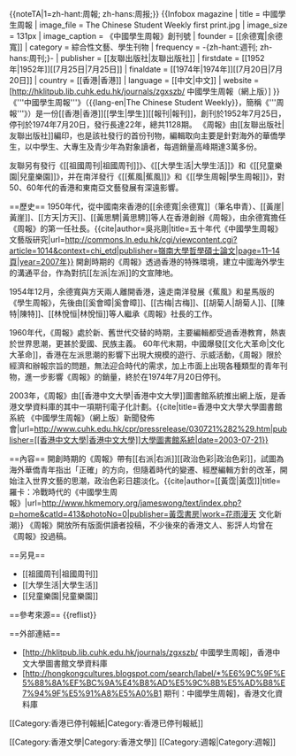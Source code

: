 {{noteTA|1=zh-hant:周報; zh-hans:周报;}}
{{Infobox magazine
| title = 中國學生周報
| image_file = The Chinese Student Weekly first print.jpg
| image_size = 131px
| image_caption = 《中國學生周報》創刊號
| founder = [[余德寬|余德寬]]
| category = 綜合性文藝、學生刊物
| frequency = -{zh-hant:週刊; zh-hans:周刊;}-
| publisher = [[友聯出版社|友聯出版社]]
| firstdate = [[1952年|1952年]][[7月25日|7月25日]]
| finaldate = [[1974年|1974年]][[7月20日|7月20日]]
| country = [[香港|香港]]
| language = [[中文|中文]]
| website = [http://hklitpub.lib.cuhk.edu.hk/journals/zgxszb/ 中國學生周報（網上版）]
}}
《'''中國學生周報'''》（{{lang-en|The Chinese Student Weekly}}，簡稱《'''周報'''》）是一份[[香港|香港]][[學生|學生]][[報刊|報刊]]，創刊於1952年7月25日，停刊於1974年7月20日，發行長達22年，總共1128期。<ref name=cuhk /> 《周報》由[[友聯出版社|友聯出版社]]編印，也是該社發行的首份刊物，編輯取向主要是針對海外的華僑學生，以中學生、大專生及青少年為對象讀者，每週銷量高峰期達3萬多份。

友聯另有發行《[[祖國周刊|祖國周刊]]》、《[[大學生活|大學生活]]》和《[[兒童樂園|兒童樂園]]》，并在南洋發行《[[蕉風|蕉風]]》和《[[學生周報|學生周報]]》，對50、60年代的香港和東南亞文藝發展有深遠影響。

==歷史==
1950年代，從中國南來香港的[[余德寬|余德寬]]（筆名申青）、[[黃崖|黃崖]]、[[方天|方天]]、[[黃思騁|黃思騁]]等人在香港創辦《周報》，由余德寬擔任《周報》的第一任社長。<ref name=wu>{{cite|author=吳兆剛|title=五十年代《中國學生周報》文藝版研究|url=http://commons.ln.edu.hk/cgi/viewcontent.cgi?article=1014&context=chi_etd|publisher=嶺南大學哲學碩士論文|page=11–14頁|year=2007年}}</ref> 開創時期的《周報》透過香港的特殊環境，建立中國海外學生的溝通平台，作為對抗[[左派|左派]]的文宣陣地。

1954年12月，余德寬與方天兩人離開香港，遠走南洋發展《蕉風》和星馬版的《學生周報》，先後由[[奚會暲|奚會暲]]、[[古梅|古梅]]、[[胡菊人|胡菊人]]、[[陳特|陳特]]、[[林悅恒|林悅恒]]等人繼承《周報》社長的工作。<ref name=wu />

1960年代，《周報》處於新、舊世代交替的時期，主要編輯都受過香港教育，熱衷於世界思潮，更甚於愛國、民族主義。<ref name=wu /> 60年代末期，中國爆發[[文化大革命|文化大革命]]，香港在左派思潮的影響下出現大規模的遊行、示威活動，《周報》限於經濟和辦報宗旨的問題，無法迎合時代的需求，加上市面上出現各種類型的青年刊物，進一步影響《周報》的銷量，終於在1974年7月20日停刊。<ref name=wu />

2003年，《周報》由[[香港中文大學|香港中文大學]]圖書館系統推出網上版，是香港文學資料庫的其中一項期刊電子化計劃。<ref name=cuhk>{{cite|title=香港中文大學大學圖書館系統 《中國學生周報》（網上版）新聞發佈會|url=http://www.cuhk.edu.hk/cpr/pressrelease/030721%282%29.htm|publisher=[[香港中文大學|香港中文大學]]大學圖書館系統|date=2003-07-21}}</ref>

==內容==
開創時期的《周報》帶有[[右派|右派]][[政治色彩|政治色彩]]，試圖為海外華僑青年指出「正確」的方向，但隨着時代的變遷、經歷編輯方針的改革，開始注入世界文藝的思潮，政治色彩日趨淡化。<ref name=wu /><ref>{{cite|author=[[黃霑|黃霑]]|title=羅卡：冷戰時代的《中國學生周報》|url=http://www.hkmemory.org/jameswong/text/index.php?p=home&catId=413&photoNo=0|publisher=黃霑書房|work=花雨漫天 文化新潮}}</ref> 《周報》開放所有版面供讀者投稿，不少後來的香港文人、影評人均曾在《周報》投過稿。

==另見==
* [[祖國周刊|祖國周刊]]
* [[大學生活|大學生活]]
* [[兒童樂園|兒童樂園]]

==參考來源==
{{reflist}}

==外部連結==
* [http://hklitpub.lib.cuhk.edu.hk/journals/zgxszb/ 中國學生周報]，香港中文大學圖書館文學資料庫
* [http://hongkongcultures.blogspot.com/search/label/*%E6%9C%9F%E5%88%8A%EF%BC%9A%E4%B8%AD%E5%9C%8B%E5%AD%B8%E7%94%9F%E5%91%A8%E5%A0%B1 期刊：中國學生周報]，香港文化資料庫

[[Category:香港已停刊報紙|Category:香港已停刊報紙]]

[[Category:香港文學|Category:香港文學]]
[[Category:週報|Category:週報]]